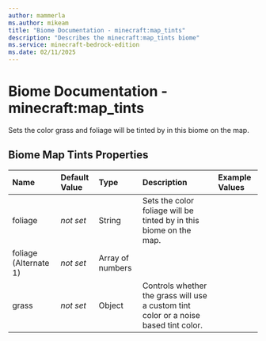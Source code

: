 ```yaml
---
author: mammerla
ms.author: mikeam
title: "Biome Documentation - minecraft:map_tints"
description: "Describes the minecraft:map_tints biome"
ms.service: minecraft-bedrock-edition
ms.date: 02/11/2025 
---
```


# Biome Documentation - minecraft:map_tints

Sets the color grass and foliage will be tinted by in this biome on the map.


## Biome Map Tints Properties

|Name       |Default Value |Type |Description |Example Values |
|:----------|:-------------|:----|:-----------|:------------- |
| foliage | *not set* | String | Sets the color foliage will be tinted by in this biome on the map. |  | 
| foliage (Alternate 1) | *not set* | Array of numbers |  |  | 
| grass | *not set* | Object | Controls whether the grass will use a custom tint color or a noise based tint color. |  | 